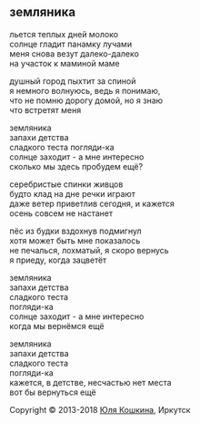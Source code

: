## земляника  
льется теплых дней молоко  
солнце гладит панамку лучами   
меня снова везут далеко-далеко   
на участок к маминой маме  

душный город пыхтит за спиной  
я немного волнуюсь, ведь я понимаю,  
что не помню дорогу домой, но я знаю  
что встретят меня  

земляника  
запахи детства   
сладкого теста
погляди-ка  
солнце заходит - а мне интересно  
сколько мы здесь пробудем ещё?  

серебристые спинки живцов  
будто клад на дне речки играют  
даже ветер приветлив сегодня, и кажется  
осень совсем не настанет  

пёс из будки вздохнув подмигнул  
хотя может быть мне показалось  
не печалься, лохматый, я скоро вернусь  
я приеду, когда зацветёт   

земляника  
запахи детства   
сладкого теста  
погляди-ка  
солнце заходит - а мне интересно  
когда мы вернёмся ещё

земляника  
запахи детства   
сладкого теста  
погляди-ка  
кажется, в детстве, несчастью нет места  
вот бы вернуться ещё 

Copyright © 2013-2018 [Юля Кошкина](https://vk.com/koshkamoroshka), Иркутск
